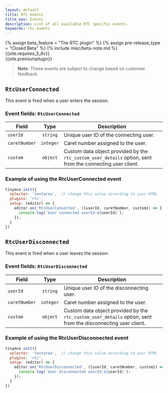 ```yaml
---
layout: default
title: RTC events
title_nav: Events
description: List of all available RTC specific events.
keywords: rtc events
---
```


{% assign beta_feature = "The RTC plugin" %}
{% assign pre-release_type = "Closed Beta" %}
{% include misc/beta-note.md %}
{{site.requires_5_6v}}<br>
{{site.premiumplugin}}<br>
> **Note**: These events are subject to change based on customer feedback.

## `RtcUserConnected`

This event is fired when a user enters the session.

### Event fields: `RtcUserConnected`

| Field | Type | Description |
|-------|:----:|-------------|
| `userId` | `string` | Unique user ID of the connecting user. |
| `caretNumber` | `integer` | Caret number assigned to the user. |
| `custom` | `object` | Custom data object provided by the `rtc_custom_user_details` option, sent from the connecting user client. |

### Example of using the RtcUserConnected event

```js
tinymce.init({
  selector: 'textarea',  // change this value according to your HTML
  plugins: 'rtc',
  setup: (editor) => {
    editor.on('RtcUserConnected', ({userId, caretNumber, custom}) => {
      console.log(`User connected userId:${userId}`);
    });
  }
})
```

## `RtcUserDisconnected`

This event is fired when a user leaves the session.

### Event fields: `RtcUserDisconnected`

| Field | Type | Description |
|-------|:----:|-------------|
| `userId` | `string` | Unique user ID of the disconnecting user. |
| `caretNumber` | `integer` | Caret number assigned to the user. |
| `custom` | `object` | Custom data object provided by the `rtc_custom_user_details` option, sent from the disconnecting user client. |

### Example of using the RtcUserDisconnected event

```js
tinymce.init({
  selector: 'textarea',  // change this value according to your HTML
  plugins: 'rtc',
  setup: (editor) => {
    editor.on('RtcUserDisconnected', ({userId, caretNumber, custom}) => {
      console.log(`User disconnected userId:${userId}`);
    });
  }
})
```